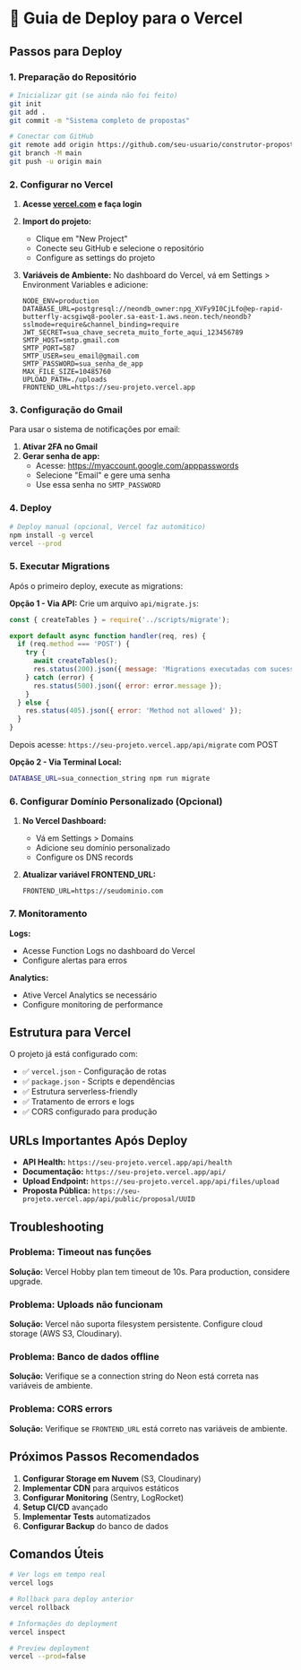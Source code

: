 # 🚀 Guia de Deploy para o Vercel

## Passos para Deploy

### 1. Preparação do Repositório

```bash
# Inicializar git (se ainda não foi feito)
git init
git add .
git commit -m "Sistema completo de propostas"

# Conectar com GitHub
git remote add origin https://github.com/seu-usuario/construtor-propostas.git
git branch -M main
git push -u origin main
```

### 2. Configurar no Vercel

1. **Acesse [vercel.com](https://vercel.com) e faça login**

2. **Import do projeto:**
   - Clique em "New Project"
   - Conecte seu GitHub e selecione o repositório
   - Configure as settings do projeto

3. **Variáveis de Ambiente:**
   No dashboard do Vercel, vá em Settings > Environment Variables e adicione:

   ```
   NODE_ENV=production
   DATABASE_URL=postgresql://neondb_owner:npg_XVFy9I0CjLfo@ep-rapid-butterfly-acsgiwq8-pooler.sa-east-1.aws.neon.tech/neondb?sslmode=require&channel_binding=require
   JWT_SECRET=sua_chave_secreta_muito_forte_aqui_123456789
   SMTP_HOST=smtp.gmail.com
   SMTP_PORT=587
   SMTP_USER=seu_email@gmail.com
   SMTP_PASSWORD=sua_senha_de_app
   MAX_FILE_SIZE=10485760
   UPLOAD_PATH=./uploads
   FRONTEND_URL=https://seu-projeto.vercel.app
   ```

### 3. Configuração do Gmail

Para usar o sistema de notificações por email:

1. **Ativar 2FA no Gmail**
2. **Gerar senha de app:**
   - Acesse: https://myaccount.google.com/apppasswords
   - Selecione "Email" e gere uma senha
   - Use essa senha no `SMTP_PASSWORD`

### 4. Deploy

```bash
# Deploy manual (opcional, Vercel faz automático)
npm install -g vercel
vercel --prod
```

### 5. Executar Migrations

Após o primeiro deploy, execute as migrations:

**Opção 1 - Via API:**
Crie um arquivo `api/migrate.js`:

```javascript
const { createTables } = require('../scripts/migrate');

export default async function handler(req, res) {
  if (req.method === 'POST') {
    try {
      await createTables();
      res.status(200).json({ message: 'Migrations executadas com sucesso' });
    } catch (error) {
      res.status(500).json({ error: error.message });
    }
  } else {
    res.status(405).json({ error: 'Method not allowed' });
  }
}
```

Depois acesse: `https://seu-projeto.vercel.app/api/migrate` com POST

**Opção 2 - Via Terminal Local:**
```bash
DATABASE_URL=sua_connection_string npm run migrate
```

### 6. Configurar Domínio Personalizado (Opcional)

1. **No Vercel Dashboard:**
   - Vá em Settings > Domains
   - Adicione seu domínio personalizado
   - Configure os DNS records

2. **Atualizar variável FRONTEND_URL:**
   ```
   FRONTEND_URL=https://seudominio.com
   ```

### 7. Monitoramento

**Logs:**
- Acesse Function Logs no dashboard do Vercel
- Configure alertas para erros

**Analytics:**
- Ative Vercel Analytics se necessário
- Configure monitoring de performance

## Estrutura para Vercel

O projeto já está configurado com:

- ✅ `vercel.json` - Configuração de rotas
- ✅ `package.json` - Scripts e dependências
- ✅ Estrutura serverless-friendly
- ✅ Tratamento de errors e logs
- ✅ CORS configurado para produção

## URLs Importantes Após Deploy

- **API Health:** `https://seu-projeto.vercel.app/api/health`
- **Documentação:** `https://seu-projeto.vercel.app/api/`
- **Upload Endpoint:** `https://seu-projeto.vercel.app/api/files/upload`
- **Proposta Pública:** `https://seu-projeto.vercel.app/api/public/proposal/UUID`

## Troubleshooting

### Problema: Timeout nas funções
**Solução:** Vercel Hobby plan tem timeout de 10s. Para production, considere upgrade.

### Problema: Uploads não funcionam
**Solução:** Vercel não suporta filesystem persistente. Configure cloud storage (AWS S3, Cloudinary).

### Problema: Banco de dados offline
**Solução:** Verifique se a connection string do Neon está correta nas variáveis de ambiente.

### Problema: CORS errors
**Solução:** Verifique se `FRONTEND_URL` está correto nas variáveis de ambiente.

## Próximos Passos Recomendados

1. **Configurar Storage em Nuvem** (S3, Cloudinary)
2. **Implementar CDN** para arquivos estáticos
3. **Configurar Monitoring** (Sentry, LogRocket)
4. **Setup CI/CD** avançado
5. **Implementar Tests** automatizados
6. **Configurar Backup** do banco de dados

## Comandos Úteis

```bash
# Ver logs em tempo real
vercel logs

# Rollback para deploy anterior
vercel rollback

# Informações do deployment
vercel inspect

# Preview deployment
vercel --prod=false
```